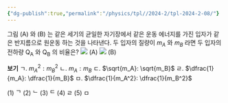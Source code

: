 ```yaml
---
{"dg-publish":true,"permalink":"/physics/tpl//2024-2/tpl-2024-2-08/"}
---
```


그림 $(\mathrm{A})$ 와 $(\mathrm{B})$ 는 같은 세기의 균일한 자기장에서 같은 운동 에너지를 가진 입자가 같은 반지름으로 원운동 하는 것을 나타낸다. 두 입자의 질량이 $m_{A}$ 와 $m_{B}$ 라면 두 입자의 전하량 $\mathrm{Q}_{\mathrm{A}}$ 와 $\mathrm{Q}_{\mathrm{B}}$ 의 비율은?
![](https://cdn.mathpix.com/cropped/2025_05_26_b6c88c9db9e5797c4395g-4.jpg?height=396&width=396&top_left_y=620&top_left_x=1375)
(A)
![](https://cdn.mathpix.com/cropped/2025_05_26_b6c88c9db9e5797c4395g-4.jpg?height=392&width=396&top_left_y=622&top_left_x=1865)
(B)



**보기**
ㄱ. $m_A^2: m_B^2$
ㄴ. $m_A: m_B$
ㄷ. $\sqrt{m_A}: \sqrt{m_B}$
ㄹ. $\dfrac{1}{m_A}: \dfrac{1}{m_B}$
ㅁ. $\dfrac{1}{m_A^2}: \dfrac{1}{m_B^2}$

(1) ᄀ
(2) ᄂ
(3) ᄃ
(4) ㄹ
(5) ㅁ

